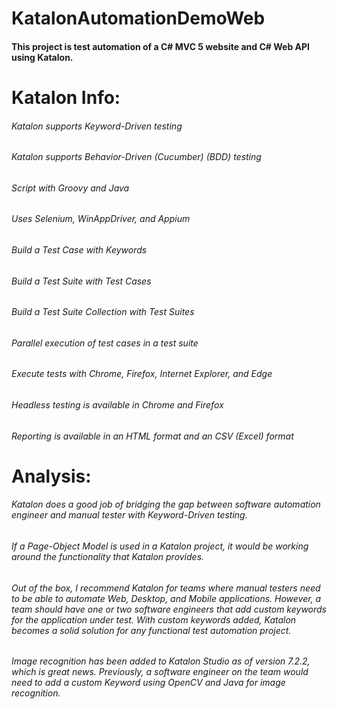 # KatalonAutomationDemoWeb

#### This project is test automation of a C# MVC 5 website and C# Web API using Katalon.

# Katalon Info:
###### Katalon supports Keyword-Driven testing
###### Katalon supports Behavior-Driven (Cucumber) (BDD) testing
###### Script with Groovy and Java
###### Uses Selenium, WinAppDriver, and Appium
###### Build a Test Case with Keywords
###### Build a Test Suite with Test Cases
###### Build a Test Suite Collection with Test Suites
###### Parallel execution of test cases in a test suite
###### Execute tests with Chrome, Firefox, Internet Explorer, and Edge
###### Headless testing is available in Chrome and Firefox
###### Reporting is available in an HTML format and an CSV (Excel) format

# Analysis:
###### Katalon does a good job of bridging the gap between software automation engineer and manual tester with Keyword-Driven testing.
###### If a Page-Object Model is used in a Katalon project, it would be working around the functionality that Katalon provides.
###### Out of the box, I recommend Katalon for teams where manual testers need to be able to automate Web, Desktop, and Mobile applications. However, a team should have one or two software engineers that add custom keywords for the application under test. With custom keywords added, Katalon becomes a solid solution for any functional test automation project.
###### Image recognition has been added to Katalon Studio as of version 7.2.2, which is great news. Previously, a software engineer on the team would need to add a custom Keyword using OpenCV and Java for image recognition.

